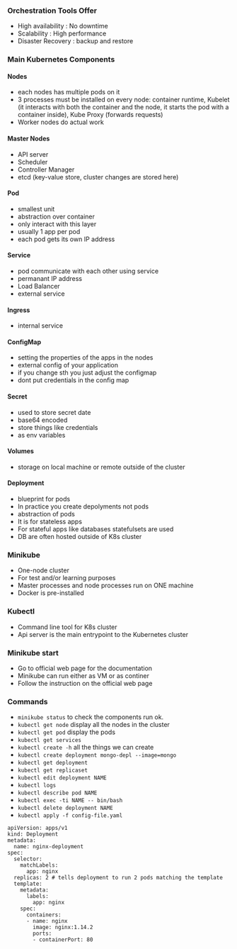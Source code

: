 ### Orchestration Tools Offer
- High availability : No downtime
- Scalability : High performance
- Disaster Recovery : backup and restore

### Main Kubernetes Components 
#### Nodes
- each nodes has multiple pods on it
- 3 processes must be installed on every node: container runtime, Kubelet (it interacts with both the container and the node, it starts the pod with a container inside), Kube Proxy (forwards requests)   
- Worker nodes do actual work

#### Master Nodes
- API server
- Scheduler
- Controller Manager
- etcd (key-value store, cluster changes are stored here) 


#### Pod 
- smallest unit
- abstraction over container
- only interact with this layer
- usually 1 app per pod
- each pod gets its own IP address
#### Service 
- pod communicate with each other using service
- permanant IP address
- Load Balancer
- external service
#### Ingress
- internal service 
#### ConfigMap
- setting the properties of the apps in the nodes
- external config of your application
- if you change sth you just adjust the configmap
- dont put credentials in the config map 
#### Secret
- used to store secret date
- base64 encoded
- store things like credentials
- as env variables
#### Volumes
- storage on local machine or remote outside of the cluster
#### Deployment
- blueprint for pods
- In practice you create depolyments not pods
- abstraction of pods
- It is for stateless apps
- For stateful apps like databases statefulsets are used
- DB are often hosted outside of K8s cluster



### Minikube

- One-node cluster
- For test and/or learning purposes
- Master processes and node processes run on ONE machine
- Docker is pre-installed

### Kubectl

- Command line tool for K8s cluster
- Api server is the main entrypoint to the Kubernetes cluster


### Minikube start 

- Go to official web page for the documentation
- Minikube can run either as VM or as continer
- Follow the instruction on the official web page

### Commands

- `minikube status` to check the components run ok.
- `kubectl get node` display all the nodes in the cluster
- `kubectl get pod` display the pods
- `kubectl get services`
- `kubectl create -h` all the things we can create
- `kubectl create deployment mongo-depl --image=mongo`
- `kubectl get deployment`
- `kubectl get replicaset`
- `kubectl edit deployment NAME`
- `kubectl logs`
- `kubectl describe pod NAME`
- `kubectl exec -ti NAME -- bin/bash` 
- `kubectl delete deployment NAME`
- `kubectl apply -f config-file.yaml`

```
apiVersion: apps/v1
kind: Deployment
metadata:
  name: nginx-deployment
spec:
  selector:
    matchLabels:
      app: nginx
  replicas: 2 # tells deployment to run 2 pods matching the template
  template:
    metadata:
      labels:
        app: nginx
    spec:
      containers:
      - name: nginx
        image: nginx:1.14.2
        ports:
        - containerPort: 80
```

